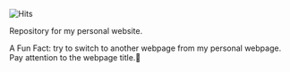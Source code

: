 ![Hits](https://hitcounter.pythonanywhere.com/count/tag.svg?url=https%3A%2F%2Fgithub.com%2FZoe0409%2Fzoe0409.github.io%2Fblob%2Fmaster%2FREADME.md)

Repository for my personal website.

A Fun Fact: try to switch to another webpage from my personal webpage. Pay attention to the webpage title.🤫
